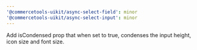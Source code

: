 ```yaml
---
'@commercetools-uikit/async-select-field': minor
'@commercetools-uikit/async-select-input': minor
---
```


Add isCondensed prop that when set to true, condenses the input height, icon size and font size.
